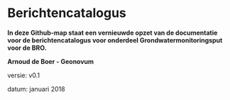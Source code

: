 Berichtencatalogus 
===================

**In deze Github-map staat een vernieuwde opzet van de documentatie voor de
berichtencatalogus voor onderdeel Grondwatermonitoringsput voor de BRO.**

**Arnoud de Boer - Geonovum**

versie: v0.1

datum: januari 2018
